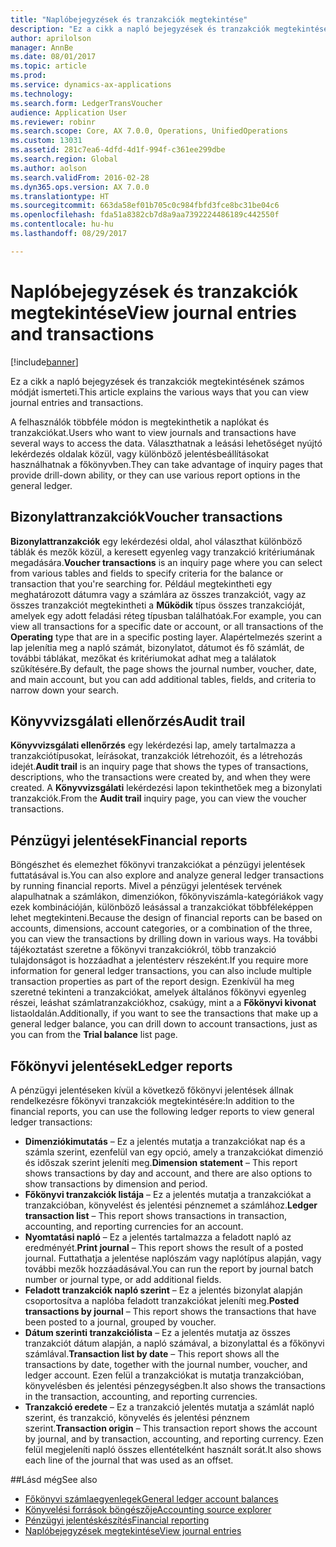 ```yaml
---
title: "Naplóbejegyzések és tranzakciók megtekintése"
description: "Ez a cikk a napló bejegyzések és tranzakciók megtekintésének számos módját ismerteti."
author: aprilolson
manager: AnnBe
ms.date: 08/01/2017
ms.topic: article
ms.prod: 
ms.service: dynamics-ax-applications
ms.technology: 
ms.search.form: LedgerTransVoucher
audience: Application User
ms.reviewer: robinr
ms.search.scope: Core, AX 7.0.0, Operations, UnifiedOperations
ms.custom: 13031
ms.assetid: 281c7ea6-4dfd-4d1f-994f-c361ee299dbe
ms.search.region: Global
ms.author: aolson
ms.search.validFrom: 2016-02-28
ms.dyn365.ops.version: AX 7.0.0
ms.translationtype: HT
ms.sourcegitcommit: 663da58ef01b705c0c984fbfd3fce8bc31be04c6
ms.openlocfilehash: fda51a8382cb7d8a9aa7392224486189c442550f
ms.contentlocale: hu-hu
ms.lasthandoff: 08/29/2017

---
```


# <a name="view-journal-entries-and-transactions"></a><span data-ttu-id="4c41c-103">Naplóbejegyzések és tranzakciók megtekintése</span><span class="sxs-lookup"><span data-stu-id="4c41c-103">View journal entries and transactions</span></span>

[!include[banner](../includes/banner.md)]


<span data-ttu-id="4c41c-104">Ez a cikk a napló bejegyzések és tranzakciók megtekintésének számos módját ismerteti.</span><span class="sxs-lookup"><span data-stu-id="4c41c-104">This article explains the various ways that you can view journal entries and transactions.</span></span> 

<span data-ttu-id="4c41c-105">A felhasználók többféle módon is megtekinthetik a naplókat és tranzakciókat.</span><span class="sxs-lookup"><span data-stu-id="4c41c-105">Users who want to view journals and transactions have several ways to access the data.</span></span> <span data-ttu-id="4c41c-106">Választhatnak a leásási lehetőséget nyújtó lekérdezés oldalak közül, vagy különböző jelentésbeállításokat használhatnak a főkönyvben.</span><span class="sxs-lookup"><span data-stu-id="4c41c-106">They can take advantage of inquiry pages that provide drill-down ability, or they can use various report options in the general ledger.</span></span>

## <a name="voucher-transactions"></a><span data-ttu-id="4c41c-107">Bizonylattranzakciók</span><span class="sxs-lookup"><span data-stu-id="4c41c-107">Voucher transactions</span></span>
<span data-ttu-id="4c41c-108">**Bizonylattranzakciók** egy lekérdezési oldal, ahol választhat különböző táblák és mezők közül, a keresett egyenleg vagy tranzakció kritériumának megadására.</span><span class="sxs-lookup"><span data-stu-id="4c41c-108">**Voucher transactions** is an inquiry page where you can select from various tables and fields to specify criteria for the balance or transaction that you're searching for.</span></span> <span data-ttu-id="4c41c-109">Például megtekintheti egy meghatározott dátumra vagy a számlára az összes tranzakciót, vagy az összes tranzakciót megtekintheti a **Működik** típus összes tranzakcióját, amelyek egy adott feladási réteg típusban találhatóak.</span><span class="sxs-lookup"><span data-stu-id="4c41c-109">For example, you can view all transactions for a specific date or account, or all transactions of the **Operating** type that are in a specific posting layer.</span></span> <span data-ttu-id="4c41c-110">Alapértelmezés szerint a lap jelenítia meg a napló számát, bizonylatot, dátumot és fő számlát, de további táblákat, mezőkat és kritériumokat adhat meg a találatok szűkítésére.</span><span class="sxs-lookup"><span data-stu-id="4c41c-110">By default, the page shows the journal number, voucher, date, and main account, but you can add additional tables, fields, and criteria to narrow down your search.</span></span>

## <a name="audit-trail"></a><span data-ttu-id="4c41c-111">Könyvvizsgálati ellenőrzés</span><span class="sxs-lookup"><span data-stu-id="4c41c-111">Audit trail</span></span>
<span data-ttu-id="4c41c-112">**Könyvvizsgálati ellenőrzés** egy lekérdezési lap, amely tartalmazza a tranzakciótípusokat, leírásokat, tranzakciók létrehozóit, és a létrehozás idejét.</span><span class="sxs-lookup"><span data-stu-id="4c41c-112">**Audit trail** is an inquiry page that shows the types of transactions, descriptions, who the transactions were created by, and when they were created.</span></span> <span data-ttu-id="4c41c-113">A **Könyvvizsgálati** lekérdezési lapon tekinthetőek meg a bizonylati tranzakciók.</span><span class="sxs-lookup"><span data-stu-id="4c41c-113">From the **Audit trail** inquiry page, you can view the voucher transactions.</span></span>

## <a name="financial-reports"></a><span data-ttu-id="4c41c-114">Pénzügyi jelentések</span><span class="sxs-lookup"><span data-stu-id="4c41c-114">Financial reports</span></span>
<span data-ttu-id="4c41c-115">Böngészhet és elemezhet főkönyvi tranzakciókat a pénzügyi jelentések futtatásával is.</span><span class="sxs-lookup"><span data-stu-id="4c41c-115">You can also explore and analyze general ledger transactions by running financial reports.</span></span> <span data-ttu-id="4c41c-116">Mivel a pénzügyi jelentések tervének alapulhatnak a számlákon, dimenziókon, főkönyviszámla-kategóriákok vagy ezek kombinációján, különböző leásással a tranzakciókat többféleképpen lehet megtekinteni.</span><span class="sxs-lookup"><span data-stu-id="4c41c-116">Because the design of financial reports can be based on accounts, dimensions, account categories, or a combination of the three, you can view the transactions by drilling down in various ways.</span></span> <span data-ttu-id="4c41c-117">Ha további tájékoztatást szeretne a főkönyvi tranzakciókról, több tranzakció tulajdonságot is hozzáadhat a jelentésterv részeként.</span><span class="sxs-lookup"><span data-stu-id="4c41c-117">If you require more information for general ledger transactions, you can also include multiple transaction properties as part of the report design.</span></span> <span data-ttu-id="4c41c-118">Ezenkívül ha meg szeretné tekinteni a tranzakciókat, amelyek általános főkönyvi egyenleg részei, leáshat számlatranzakciókhoz, csakúgy, mint a a **Főkönyvi kivonat** listaoldalán.</span><span class="sxs-lookup"><span data-stu-id="4c41c-118">Additionally, if you want to see the transactions that make up a general ledger balance, you can drill down to account transactions, just as you can from the **Trial balance** list page.</span></span>

## <a name="ledger-reports"></a><span data-ttu-id="4c41c-119">Főkönyvi jelentések</span><span class="sxs-lookup"><span data-stu-id="4c41c-119">Ledger reports</span></span>
<span data-ttu-id="4c41c-120">A pénzügyi jelentéseken kívül a következő főkönyvi jelentések állnak rendelkezésre főkönyvi tranzakciók megtekintésére:</span><span class="sxs-lookup"><span data-stu-id="4c41c-120">In addition to the financial reports, you can use the following ledger reports to view general ledger transactions:</span></span>

-   <span data-ttu-id="4c41c-121">**Dimenziókimutatás** – Ez a jelentés mutatja a tranzakciókat nap és a számla szerint, ezenfelül van egy opció, amely a tranzakciókat dimenzió és időszak szerint jeleníti meg.</span><span class="sxs-lookup"><span data-stu-id="4c41c-121">**Dimension statement** – This report shows transactions by day and account, and there are also options to show transactions by dimension and period.</span></span>
-   <span data-ttu-id="4c41c-122">**Főkönyvi tranzakciók listája** – Ez a jelentés mutatja a tranzakciókat a tranzakcióban, könyvelést és jelentési pénznemet a számlához.</span><span class="sxs-lookup"><span data-stu-id="4c41c-122">**Ledger transaction list** – This report shows transactions in transaction, accounting, and reporting currencies for an account.</span></span>
-   <span data-ttu-id="4c41c-123">**Nyomtatási napló** – Ez a jelentés tartalmazza a feladott napló az eredményét.</span><span class="sxs-lookup"><span data-stu-id="4c41c-123">**Print journal** – This report shows the result of a posted journal.</span></span> <span data-ttu-id="4c41c-124">Futtathatja a jelentése naplószám vagy naplótípus alapján, vagy további mezők hozzáadásával.</span><span class="sxs-lookup"><span data-stu-id="4c41c-124">You can run the report by journal batch number or journal type, or add additional fields.</span></span>
-   <span data-ttu-id="4c41c-125">**Feladott tranzakciók napló szerint** – Ez a jelentés bizonylat alapján csoportosítva a naplóba feladott tranzakciókat jeleníti meg.</span><span class="sxs-lookup"><span data-stu-id="4c41c-125">**Posted transactions by journal** – This report shows the transactions that have been posted to a journal, grouped by voucher.</span></span>
-   <span data-ttu-id="4c41c-126">**Dátum szerinti tranzakciólista** – Ez a jelentés mutatja az összes tranzakciót dátum alapján, a napló számával, a bizonylattal és a főkönyvi számlával.</span><span class="sxs-lookup"><span data-stu-id="4c41c-126">**Transaction list by date** – This report shows all the transactions by date, together with the journal number, voucher, and ledger account.</span></span> <span data-ttu-id="4c41c-127">Ezen felül a tranzakciókat is mutatja tranzakcióban, könyvelésben és jelentési pénzegységben.</span><span class="sxs-lookup"><span data-stu-id="4c41c-127">It also shows the transactions in the transaction, accounting, and reporting currencies.</span></span>
-   <span data-ttu-id="4c41c-128">**Tranzakció eredete** – Ez a tranzakció jelentés mutatja a számlát napló szerint, és tranzakció, könyvelés és jelentési pénznem szerint.</span><span class="sxs-lookup"><span data-stu-id="4c41c-128">**Transaction origin** – This transaction report shows the account by journal, and by transaction, accounting, and reporting currency.</span></span> <span data-ttu-id="4c41c-129">Ezen felül megjeleníti napló összes ellentételként használt sorát.</span><span class="sxs-lookup"><span data-stu-id="4c41c-129">It also shows each line of the journal that was used as an offset.</span></span>


##<a name="see-also"></a><span data-ttu-id="4c41c-130">Lásd még</span><span class="sxs-lookup"><span data-stu-id="4c41c-130">See also</span></span>
- [<span data-ttu-id="4c41c-131">Főkönyvi számlaegyenlegek</span><span class="sxs-lookup"><span data-stu-id="4c41c-131">General ledger account balances</span></span>](general-ledger-account-balances.md) 
- [<span data-ttu-id="4c41c-132">Könyvelési források böngészője</span><span class="sxs-lookup"><span data-stu-id="4c41c-132">Accounting source explorer</span></span>](..\accounts-payable\accounting-source-explorer.md)
- [<span data-ttu-id="4c41c-133">Pénzügyi jelentéskészítés</span><span class="sxs-lookup"><span data-stu-id="4c41c-133">Financial reporting</span></span>](financial-reporting-getting-started.md)
- [<span data-ttu-id="4c41c-134">Naplóbejegyzések megtekintése</span><span class="sxs-lookup"><span data-stu-id="4c41c-134">View journal entries</span></span>](tasks/view-journal-entries-or-transactions.md)




